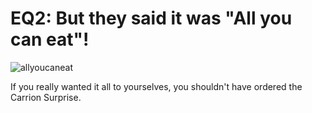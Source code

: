 # EQ2: But they said it was "All you can eat"!

![allyoucaneat](http://westkarana.com/wp-content/uploads/2009/04/allyoucaneat.jpg "allyoucaneat")

If you really wanted it all to yourselves, you shouldn't have ordered the Carrion Surprise.

